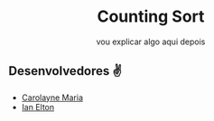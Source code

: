 <h1 align="center">Counting Sort</h1>

<p align="center">vou explicar algo aqui depois</p>

## Desenvolvedores ✌

* [Carolayne Maria](https://github.com/CarolayneMR)
* [Ian Elton](https://github.com/ianq1w1)
